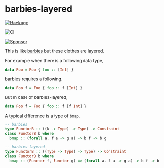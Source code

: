 # barbies-layered

[![Hackage](https://matrix.hackage.haskell.org/api/v2/packages/barbies-layered/badge)](http://hackage.haskell.org/package/barbies-layered)

![CI](https://github.com/kakkun61/barbies-layered/workflows/main/badge.svg)

[![Sponsor](https://img.shields.io/badge/Sponsor-%E2%9D%A4-red?logo=GitHub)](https://github.com/sponsors/kakkun61)

This is like [barbies](https://hackage.haskell.org/package/barbies) but these clothes are layered.

For example when there is a following data type,

```haskell
data Foo = Foo { foo :: [Int] }
```

barbies requires a following.

```haskell
data Foo f = Foo { foo :: f [Int] }
```

But in case of barbies-layered,

```haskell
data Foo f = Foo { foo :: f [f Int] }
```

A typical difference is a type of `bmap`.

```haskell
-- barbies
type FunctorB :: ((k -> Type) -> Type) -> Constraint
class FunctorB b where
  bmap :: (forall a. f a -> g a) -> b f -> b g

-- barbies-layered
type FunctorB :: ((Type -> Type) -> Type) -> Constraint
class FunctorB b where
  bmap :: (Functor f, Functor g) => (forall a. f a -> g a) -> b f -> b g
```
